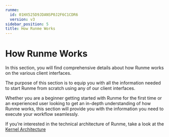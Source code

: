 ```yaml
---
runme:
  id: 01HX525D9JDANSP0J2F6C1CDR6
  version: v3
sidebar_position: 5
title: How Runme Works
---
```


# How Runme Works

In this section, you will find comprehensive details about how Runme works on the various client interfaces.

The purpose of this section is to equip you with all the information needed to start Runme from scratch using any of our client interfaces.

Whether you are a beginner getting started with Runme for the first time or an experienced user looking to get an in-depth understanding of how Runme works, this section will provide you with the information you need to execute your workflow seamlessly.

<EnvironmentOptions />

If you’re interested in the technical architecture of Runme, take a look at the [Kernel Architecture](../architecture)
